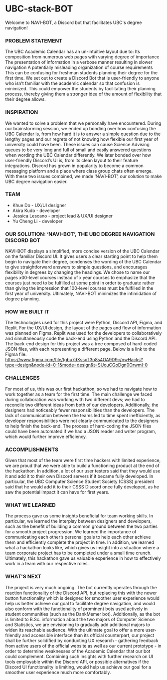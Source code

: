# UBC-stack-BOT
Welcome to NAVI-BOT, a Discord bot that facilitates UBC's degree navigation!
### PROBLEM STATEMENT
The UBC Academic Calendar has an un-intuitive layout due to:
Its composition from numerous web pages with varying degree of importance
The presentation of information in a verbose manner resulting in slower navigation
A potentially misleading organization of course requirements
This can be confusing for freshman students planning their degree for the first time.
We set out to create a Discord Bot that is user-friendly to anyone who isn’t familiar with the academic calendar so that confusion is minimized. This could empower the students by facilitating their planning process, thereby giving them a stronger idea of the amount of flexibility that their degree allows. 

### INSPIRATION
We wanted to solve a problem that we personally have encountered. During our brainstorming session, we ended up bonding over how confusing the UBC Calendar is, from how hard it is to answer a simple question due to the lengthy pages and our regrets of not knowing how flexible our first year of university could have been. These issues can cause Science Advising queues to be very long and full of small and easily answered questions when wording the UBC Calendar differently. 
We later bonded over how user-friendly Discord’s UI is, from its clean layout to their feature integrations. Discord has grown in popularity to become a common messaging platform and a place where class group chats often emerge. 
With these two issues combined, we made ‘NAVI-BOT’, our solution to make UBC degree navigation easier. 

### TEAM
- Khue Do - UX/UI designer
- Akira Kudo - developer
- Jessica Lescano - project lead & UX/UI designer
- Yu Cheng Li - developer

### OUR SOLUTION: ‘NAVI-BOT’, THE UBC DEGREE NAVIGATION DISCORD BOT
NAVI-BOT displays a simplified, more concise version of the UBC Calendar on the familiar Discord UI. It gives users a clear starting point to help them begin to navigate their degree, condenses the wording of the UBC Calendar to give straightforward answers to simple questions, and encourages flexibility in degrees by changing the headings. We chose to name our pages x00-level courses instead of x year courses to emphasize that the courses just need to be fulfilled at some point in order to graduate rather than giving the impression that 100-level courses must be fulfilled in the first year of university. Ultimately, NAVI-BOT minimizes the intimidation of degree planning. 

### HOW WE BUILT IT
The technologies used for this project were Python, Discord API, Figma, and Replit. For the UX/UI design, the layout of the pages and flow of information was planned on Figma. Replit was used for the developers to collaboratively and simultaneously code the back-end using Python and the Discord API. The back-end design for this project was a tree composed of hard-coded JSON files, with each representing a different page. Below is a link to the Figma file. 
https://www.figma.com/file/tgbu7dXssxT3o8s4OA9D9c/nwHacks?type=design&node-id=0-1&mode=design&t=SUouCGoDgn0OrwmI-0 

### CHALLENGES
For most of us, this was our first hackathon, so we had to navigate how to work together as a team for the first time. The main challenge we faced during collaboration was working with two different devs; we had to reconcile two different ideas from both of our developers. Additionally, the designers had noticeably fewer responsibilities than the developers. The lack of communication between the teams led to time spent inefficiently, as developer responsibilities were not clearly communicated to the designers to help finish the back-end. The process of hard-coding the JSON files could have been automated if we had a JSON reader and writer program, which would further improve efficiency.

### ACCOMPLISHMENTS
Given that most of the team were first time hackers with limited experience, we are proud that we were able to build a functioning product at the end of the hackathon. In addition, a lot of our user testers said that they would use it and add it to their own Discord servers if it became fully developed. In particular, the UBC Computer Science Student Society (CSSS) president said that he would add it to their CSSS Discord once fully developed, as he saw the potential impact it can have for first years. 

### WHAT WE LEARNED
The process gave us some insights beneficial for team working skills. In particular, we learned the interplay between designers and developers, such as the benefit of building a common ground between the two parties for a smooth project progression. We learned the importance of communicating each other’s personal goals to help each other achieve them and efficiently complete the project in time. In addition, we learned what a hackathon looks like, which gives us insight into a situation where a team corporate project has to be completed under a small time crunch. Ultimately, this hackathon gave us valuable experience in how to effectively work in a team with our respective roles. 


### WHAT'S NEXT
The project is very much ongoing. The bot currently operates through the reaction functionality of the Discord API, but replacing this with the newer button functionality which is designed for smoother user experience would help us better achieve our goal to facilitate degree navigation, and would also conform with the functionality of prominent bots used actively in student communities (such as the DankMemer bot). Additionally, as the bot is limited to B.Sc. information about the two majors of Computer Science and Statistics, we are envisioning to gradually add additional majors to widen its reachable audience.
With the ultimate goal to offer a more user-friendly and accessible interface than its official counterpart, our project shall be further solidified by conducting UX research - gathering feedback from active users of the official website as well as our current prototype - in order to determine weaknesses of the Academic Calendar that our bot could complement. Combining such insights with further research on UI tools employable within the Discord API, or possible alternatives if the Discord UI functionality is limiting, would help us achieve our goal for a smoother user experience much more comfortably.





